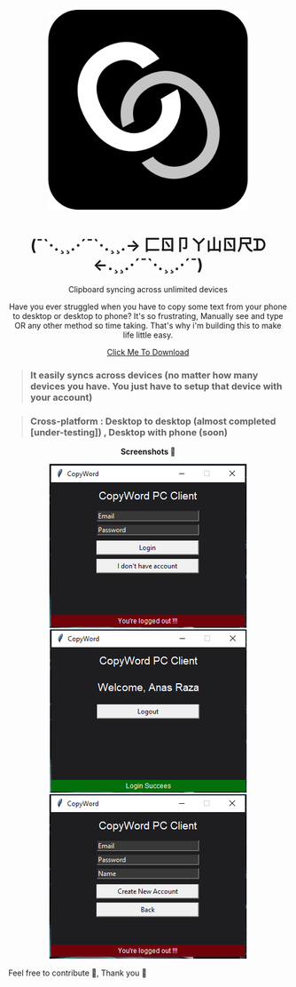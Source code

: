 <p align="center">
  <img 
    width="360"
    height="360"
    src="https://github.com/Anas-Dew/copyword/blob/main/images/copyword2-modified.png"
  >
</p>

<h1 align="center">(¯`·.¸¸.·´¯`·.¸¸.-> 匚ㄖ卩ㄚ山ㄖ尺ᗪ <-.¸¸.·´¯`·.¸¸.·´¯)</h1>

<p align="center">
  Clipboard syncing across unlimited devices
</p>

<p align="center">
  Have you ever struggled when you have to copy some text from your phone to desktop or desktop to phone? It's so frustrating, Manually see and type OR any other method so time taking. That's why i'm building this to make life little easy.
</p>
  
<p align="center">
  <a href="https://github.com/Anas-Dew/copyword#readme" target="_blank" >Click Me To Download</a>
</p>
  
  
> ### It easily syncs across devices (no matter how many devices you have. You just have to setup that device with your account)


> ### Cross-platform : Desktop to desktop (almost completed [under-testing]) , Desktop with phone (soon)

<p align="center">
  <b>
    Screenshots 📸
  </b>
</p>

<p align="center">
  <img src="https://github.com/Anas-Dew/copyword/blob/main/images/login-screen.png">
  <img src="https://github.com/Anas-Dew/copyword/blob/main/images/logged-in-screen.png">
  <img src="https://github.com/Anas-Dew/copyword/blob/main/images/signup-screen.png">
</p>
 
  
  
  
Feel free to contribute 🎁, Thank you 💝
